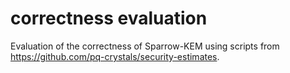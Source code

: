# correctness evaluation

Evaluation of the correctness of Sparrow-KEM using scripts from https://github.com/pq-crystals/security-estimates.